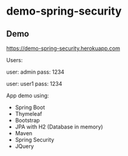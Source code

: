# demo-spring-security

## Demo

https://demo-spring-security.herokuapp.com

Users:

user: admin
pass: 1234

user: user1
pass: 1234


App demo using:

- Spring Boot
- Thymeleaf
- Bootstrap
- JPA with H2 (Database in memory)
- Maven
- Spring Security
- JQuery
